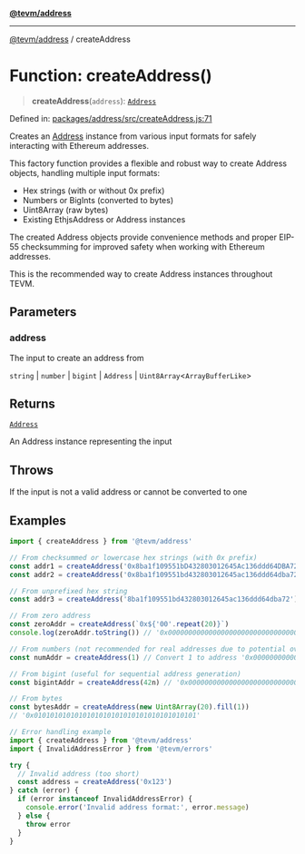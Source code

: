 [**@tevm/address**](../README.md)

***

[@tevm/address](../globals.md) / createAddress

# Function: createAddress()

> **createAddress**(`address`): [`Address`](../classes/Address.md)

Defined in: [packages/address/src/createAddress.js:71](https://github.com/evmts/tevm-monorepo/blob/main/packages/address/src/createAddress.js#L71)

Creates an [Address](../classes/Address.md) instance from various input formats for safely
interacting with Ethereum addresses.

This factory function provides a flexible and robust way to create Address
objects, handling multiple input formats:

- Hex strings (with or without 0x prefix)
- Numbers or BigInts (converted to bytes)
- Uint8Array (raw bytes)
- Existing EthjsAddress or Address instances

The created Address objects provide convenience methods and proper EIP-55
checksumming for improved safety when working with Ethereum addresses.

This is the recommended way to create Address instances throughout TEVM.

## Parameters

### address

The input to create an address from

`string` | `number` | `bigint` | `Address` | `Uint8Array`\<`ArrayBufferLike`\>

## Returns

[`Address`](../classes/Address.md)

An Address instance representing the input

## Throws

If the input is not a valid address or cannot be converted to one

## Examples

```javascript
import { createAddress } from '@tevm/address'

// From checksummed or lowercase hex strings (with 0x prefix)
const addr1 = createAddress('0x8ba1f109551bD432803012645Ac136ddd64DBA72')
const addr2 = createAddress('0x8ba1f109551bd432803012645ac136ddd64dba72')

// From unprefixed hex string
const addr3 = createAddress('8ba1f109551bd432803012645ac136ddd64dba72')

// From zero address
const zeroAddr = createAddress(`0x${'00'.repeat(20)}`)
console.log(zeroAddr.toString()) // '0x0000000000000000000000000000000000000000'

// From numbers (not recommended for real addresses due to potential overflow)
const numAddr = createAddress(1) // Convert 1 to address '0x0000000000000000000000000000000000000001'

// From bigint (useful for sequential address generation)
const bigintAddr = createAddress(42n) // '0x000000000000000000000000000000000000002A'

// From bytes
const bytesAddr = createAddress(new Uint8Array(20).fill(1))
// '0x0101010101010101010101010101010101010101'
```

```javascript
// Error handling example
import { createAddress } from '@tevm/address'
import { InvalidAddressError } from '@tevm/errors'

try {
  // Invalid address (too short)
  const address = createAddress('0x123')
} catch (error) {
  if (error instanceof InvalidAddressError) {
    console.error('Invalid address format:', error.message)
  } else {
    throw error
  }
}
```
